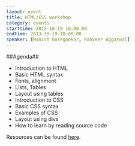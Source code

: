 ```yaml
---
layout: event
title: HTML/CSS workshop
category: events
starttime: 2013-10-19 16:00:00
endtime: 2013-10-19 18:00:00
speaker: [Manish Goregaokar, Ranveer Aggarwal]
---
```


##Agenda##
*	Introduction to HTML
* Basic HTML syntax
* Fonts, alignment
* Lists, Tables
* Layout using tables
* Introduction to CSS
* Basic CSS syntax
* Examples of CSS
* Layout using divs
* How to learn by reading source code

Resources can be found [here](http://www.wncc-iitb.org/htmlcss/resources.html).
